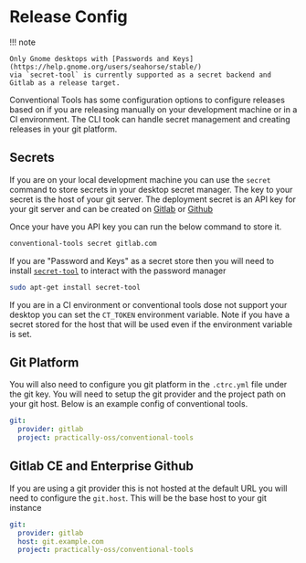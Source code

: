 # Release Config

!!! note

    Only Gnome desktops with [Passwords and Keys](https://help.gnome.org/users/seahorse/stable/)
    via `secret-tool` is currently supported as a secret backend and Gitlab as a release target.

Conventional Tools has some configuration options to configure releases based on
if you are releasing manually on your development machine or in a CI
environment. The CLI took can handle secret management and creating releases in
your git platform.

## Secrets

If you are on your local development machine you can use the `secret` command to
store secrets in your desktop secret manager. The key to your secret is the host
of your git server. The deployment secret is an API key for your git server and
can be created on [Gitlab](https://gitlab.com/-/profile/personal_access_tokens)
or [Github](https://github.com/settings/tokens)

Once your have you API key you can run the below command to store it.

```sh
conventional-tools secret gitlab.com
```

If you are "Password and Keys" as a secret store then you will need to install
[`secret-tool`](http://manpages.ubuntu.com/manpages/xenial/man1/secret-tool.1.html)
to interact with the password manager

```sh
sudo apt-get install secret-tool
```

If you are in a CI environment or conventional tools dose not support your
desktop you can set the `CT_TOKEN` environment variable. Note if you have a
secret stored for the host that will be used even if the environment variable is
set.

## Git Platform

You will also need to configure you git platform in the `.ctrc.yml` file under
the git key. You will need to setup the git provider and the project path on
your git host. Below is an example config of conventional tools.

```yaml
git:
  provider: gitlab
  project: practically-oss/conventional-tools
```

## Gitlab CE and Enterprise Github

If you are using a git provider this is not hosted at the default URL you will
need to configure the `git.host`. This will be the base host to your git
instance

```yaml
git:
  provider: gitlab
  host: git.example.com
  project: practically-oss/conventional-tools
```
